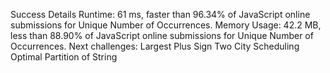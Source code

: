 Success
Details
Runtime: 61 ms, faster than 96.34% of JavaScript online submissions for Unique Number of Occurrences.
Memory Usage: 42.2 MB, less than 88.90% of JavaScript online submissions for Unique Number of Occurrences.
Next challenges:
Largest Plus Sign
Two City Scheduling
Optimal Partition of String
